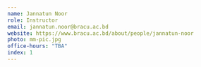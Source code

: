 ```yaml
---
name: Jannatun Noor
role: Instructor
email: jannatun.noor@bracu.ac.bd
website: https://www.bracu.ac.bd/about/people/jannatun-noor
photo: mm-pic.jpg
office-hours: "TBA"
index: 1
---
```


